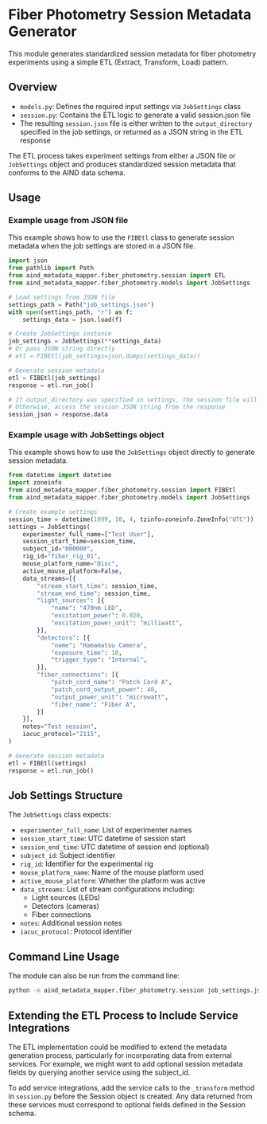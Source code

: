# Fiber Photometry Session Metadata Generator

This module generates standardized session metadata for fiber photometry experiments using a simple ETL (Extract, Transform, Load) pattern.

## Overview
- `models.py`: Defines the required input settings via `JobSettings` class
- `session.py`: Contains the ETL logic to generate a valid session.json file
- The resulting `session.json` file is either written to the `output_directory` specified in the job settings, or returned as a JSON string in the ETL response

The ETL process takes experiment settings from either a JSON file or `JobSettings` object and produces standardized session metadata that conforms to the AIND data schema.

## Usage

### Example usage from JSON file
This example shows how to use the `FIBEtl` class to generate session metadata when the job settings are stored in a JSON file.
```python
import json
from pathlib import Path
from aind_metadata_mapper.fiber_photometry.session import ETL
from aind_metadata_mapper.fiber_photometry.models import JobSettings

# Load settings from JSON file
settings_path = Path("job_settings.json")
with open(settings_path, "r") as f:
    settings_data = json.load(f)

# Create JobSettings instance
job_settings = JobSettings(**settings_data)
# Or pass JSON string directly
# etl = FIBEtl(job_settings=json.dumps(settings_data))

# Generate session metadata
etl = FIBEtl(job_settings)
response = etl.run_job()

# If output_directory was specified in settings, the session file will be written there
# Otherwise, access the session JSON string from the response
session_json = response.data
```

### Example usage with JobSettings object
This example shows how to use the `JobSettings` object directly to generate session metadata.
```python
from datetime import datetime
import zoneinfo
from aind_metadata_mapper.fiber_photometry.session import FIBEtl
from aind_metadata_mapper.fiber_photometry.models import JobSettings

# Create example settings
session_time = datetime(1999, 10, 4, tzinfo=zoneinfo.ZoneInfo("UTC"))
settings = JobSettings(
    experimenter_full_name=["Test User"],
    session_start_time=session_time,
    subject_id="000000",
    rig_id="fiber_rig_01",
    mouse_platform_name="Disc",
    active_mouse_platform=False,
    data_streams=[{
        "stream_start_time": session_time,
        "stream_end_time": session_time,
        "light_sources": [{
            "name": "470nm LED",
            "excitation_power": 0.020,
            "excitation_power_unit": "milliwatt",
        }],
        "detectors": [{
            "name": "Hamamatsu Camera",
            "exposure_time": 10,
            "trigger_type": "Internal",
        }],
        "fiber_connections": [{
            "patch_cord_name": "Patch Cord A",
            "patch_cord_output_power": 40,
            "output_power_unit": "microwatt",
            "fiber_name": "Fiber A",
        }]
    }],
    notes="Test session",
    iacuc_protocol="2115",
)

# Generate session metadata
etl = FIBEtl(settings)
response = etl.run_job()
```

## Job Settings Structure
The `JobSettings` class expects:
- `experimenter_full_name`: List of experimenter names
- `session_start_time`: UTC datetime of session start
- `session_end_time`: UTC datetime of session end (optional)
- `subject_id`: Subject identifier
- `rig_id`: Identifier for the experimental rig
- `mouse_platform_name`: Name of the mouse platform used
- `active_mouse_platform`: Whether the platform was active
- `data_streams`: List of stream configurations including:
  - Light sources (LEDs)
  - Detectors (cameras)
  - Fiber connections
- `notes`: Additional session notes
- `iacuc_protocol`: Protocol identifier

## Command Line Usage
The module can also be run from the command line:
```bash
python -m aind_metadata_mapper.fiber_photometry.session job_settings.json
```

## Extending the ETL Process to Include Service Integrations
The ETL implementation could be modified to extend the metadata generation process, particularly for incorporating data from external services. For example, we might want to add optional session metadata fields by querying another service using the subject_id.

To add service integrations, add the service calls to the `_transform` method in `session.py` before the Session object is created. Any data returned from these services must correspond to optional fields defined in the Session schema.